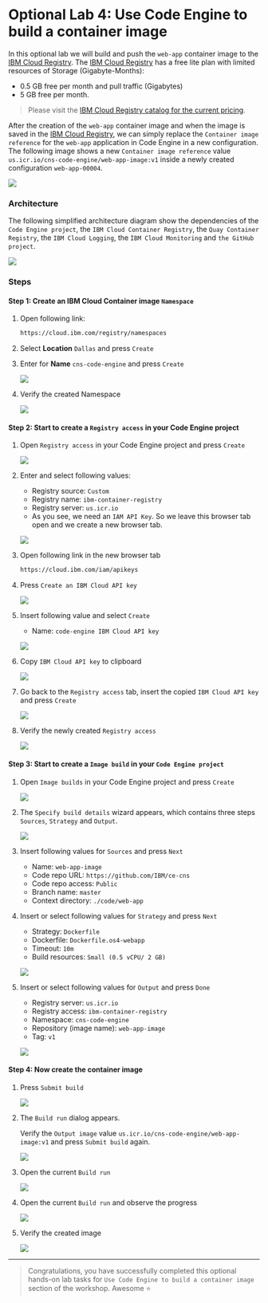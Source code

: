 # Optional Lab 4: Use Code Engine to build a container image

In this optional lab we will build and push the `web-app` container image to the [IBM Cloud Registry](https://cloud.ibm.com/registry/catalog). The [IBM Cloud Registry](https://cloud.ibm.com/registry/catalog) has a free lite plan with limited resources of Storage (Gigabyte-Months):

 * 0.5 GB free per month and pull traffic (Gigabytes) 
 * 5 GB free per month. 

> Please visit the [IBM Cloud Registry catalog for the current pricing](https://cloud.ibm.com/registry/catalog).

After the creation of the `web-app` container image and when the image is saved in the [IBM Cloud Registry](https://cloud.ibm.com/registry/catalog), we can simply replace the `Container image reference` for the `web-app` application in Code Engine in a new configuration. The following image shows a new `Container image reference` value `us.icr.io/cns-code-engine/web-app-image:v1` inside a newly created configuration `web-app-00004`.

   ![](images/ibm-ce-container-build-10.png)

### Architecture

The following simplified architecture diagram show the dependencies of the `Code Engine project`, the `IBM Cloud Container Registry`, the `Quay Container Registry`, the `IBM Cloud Logging`, the `ÌBM Cloud Monitoring` and `the GitHub project`.

![](images/ce-architecture-optional-lab-4.png)

### Steps

#### Step 1: Create an IBM Cloud Container image `Namespace`

 1. Open following link:

    ```sh
    https://cloud.ibm.com/registry/namespaces
    ```

 2. Select **Location** `Dallas` and press `Create`

 3. Enter for **Name** `cns-code-engine` and press `Create`

    ![](images/ibm-container-registry-01.png)

 4. Verify the created Namespace

    ![](images/ibm-container-registry-02.png)

#### Step 2: Start to create a `Registry access` in your Code Engine project

 1. Open `Registry access` in your Code Engine project and press `Create`

    ![](images/ibm-ce-registry-access-01.png)

 2. Enter and select following values:

    *   Registry source: `Custom` 
    *   Registry name: `ibm-container-registry`
    *   Registry server: `us.icr.io`
    *   As you see, we need an `IAM API Key`. So we leave this browser tab open and we create a new browser tab.

    ![](images/ibm-ce-registry-access-02.png)

 3. Open following link in the new browser tab

    ```sh
    https://cloud.ibm.com/iam/apikeys
    ```

 4. Press `Create an IBM Cloud API key`

    ![](images/ibm-ce-registry-access-03.png)

 5. Insert following value and select `Create`

    * Name: `code-engine IBM Cloud API key`

    ![](images/ibm-ce-registry-access-04.png)

 6. Copy `IBM Cloud API key` to clipboard

    ![](images/ibm-ce-registry-access-05.png)

 7. Go back to the `Registry access` tab, insert the copied `IBM Cloud API key` and press `Create`

    ![](images/ibm-ce-registry-access-06.png)

 8. Verify the newly created `Registry access`

    ![](images/ibm-ce-registry-access-07.png)

#### Step 3: Start to create a `Image build` in your `Code Engine project`

 1. Open `Image builds` in your Code Engine project and press `Create`

    ![](images/ibm-ce-container-build-01.png)

 2. The `Specify build details` wizard appears, which contains three steps `Sources`, `Strategy` and `Output`.
    
    ![](images/ibm-ce-container-build-02.png)

 3. Insert following values for `Sources` and press `Next`

    * Name: `web-app-image`
    * Code repo URL: `https://github.com/IBM/ce-cns`
    * Code repo access: `Public`
    * Branch name: `master`
    * Context directory: `./code/web-app`

 4. Insert or select following values for `Strategy` and press `Next`

    * Strategy: `Dockerfile`
    * Dockerfile: `Dockerfile.os4-webapp`
    * Timeout: `10m`
    * Build resources: `Small (0.5 vCPU/ 2 GB)`

    ![](images/ibm-ce-container-build-03.png)

 5. Insert or select following values for `Output` and press `Done`

    * Registry server: `us.icr.io`
    * Registry access: `ibm-container-registry`
    * Namespace: `cns-code-engine`
    * Repository (image name): `web-app-image`
    * Tag: `v1`

    ![](images/ibm-ce-container-build-04.png)

#### Step 4: Now create the container image

 1. Press `Submit build`

    ![](images/ibm-ce-container-build-05.png)

 2. The `Build run` dialog appears. 
 
    Verify the `Output image` value `us.icr.io/cns-code-engine/web-app-image:v1` and press `Submit build` again.

    ![](images/ibm-ce-container-build-06.png)

 3. Open the current `Build run` 

    ![](images/ibm-ce-container-build-07.png)

 4. Open the current `Build run` and observe the progress

    ![](images/ibm-ce-container-build-08.png)

 5. Verify the created image

    ![](images/ibm-ce-container-build-09.png)

---

> Congratulations, you have successfully completed this optional hands-on lab tasks for `Use Code Engine to build a container image` section of the workshop. Awesome :star: